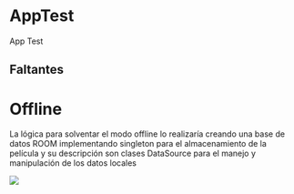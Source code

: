 # AppTest
App Test 


## Faltantes


# Offline
La lógica para solventar el modo offline lo realizaría creando una base de datos ROOM implementando singleton para el almacenamiento de la película y su descripción son clases DataSource para el manejo y manipulación de los datos locales


![](prueba.gif)